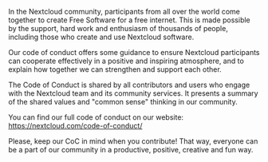 <!--
 ~ SPDX-FileCopyrightText: 2018-2024 Nextcloud GmbH and Nextcloud contributors
 ~ SPDX-License-Identifier: GPL-3.0-or-later
-->
In the Nextcloud community, participants from all over the world come together to create Free Software for a free internet. This is made possible by the support, hard work and enthusiasm of thousands of people, including those who create and use Nextcloud software.

Our code of conduct offers some guidance to ensure Nextcloud participants can cooperate effectively in a positive and inspiring atmosphere, and to explain how together we can strengthen and support each other.

The Code of Conduct is shared by all contributors and users who engage with the Nextcloud team and its community services. It presents a summary of the shared values and "common sense" thinking in our community.

You can find our full code of conduct on our website: https://nextcloud.com/code-of-conduct/

Please, keep our CoC in mind when you contribute! That way, everyone can be a part of our community in a productive, positive, creative and fun way.
